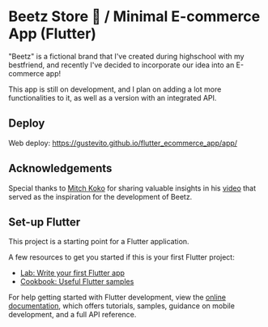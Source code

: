 # Beetz Store 🐝 / Minimal E-commerce App (Flutter)

"Beetz" is a fictional brand that I've created during highschool with my bestfriend, and recently I've decided to incorporate our idea into an E-commerce app!

This app is still on development, and I plan on adding a lot more functionalities to it, as well as a version with an integrated API.

## Deploy

Web deploy: https://gustevito.github.io/flutter_ecommerce_app/app/


## Acknowledgements

Special thanks to [Mitch Koko](https://github.com/mitchkoko) for sharing valuable insights in his [video](https://www.youtube.com/watch?v=rYdP2LnBGsA) that served as the inspiration for the development of Beetz.

## Set-up Flutter

This project is a starting point for a Flutter application.

A few resources to get you started if this is your first Flutter project:

- [Lab: Write your first Flutter app](https://docs.flutter.dev/get-started/codelab)
- [Cookbook: Useful Flutter samples](https://docs.flutter.dev/cookbook)

For help getting started with Flutter development, view the
[online documentation](https://docs.flutter.dev/), which offers tutorials,
samples, guidance on mobile development, and a full API reference.
